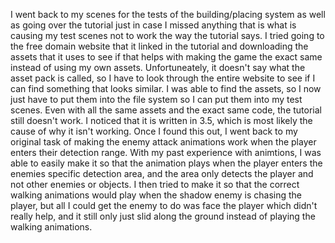 I went back to my scenes for the tests of the building/placing system as well as going over the tutorial just in case I missed anything that is what is causing my test scenes not to work the way the tutorial says. I tried going to the free domain website that it linked in the tutorial and downloading the assets that it uses to see if that helps with making the game the exact same instead of using my own assets. Unfortuneately, it doesn't say what the asset pack is called, so I have to look through the entire website to see if I can find something that looks similar. I was able to find the assets, so I now just have to put them into the file system so I can put them into my test scenes. Even with all the same assets and the exact same code, the tutorial still doesn't work. I noticed that it is written in 3.5, which is most likely the cause of why it isn't working. Once I found this out, I went back to my original task of making the enemy attack animations work when the player enters their detection range. With my past experience with animtions, I was able to easily make it so that the animation plays when the player enters the enemies specific detection area, and the area only detects the player and not other enemies or objects. I then tried to make it so that the correct walking animations would play when the shadow enemy is chasing the player, but all I could get the enemy to do was face the player which didn't really help, and it still only just slid along the ground instead of playing the walking animations. 

